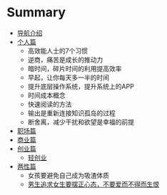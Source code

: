 # Summary

* [导航介绍](README.md)
* [个人篇](chapter1.md)
  * 高效能人士的7个习惯
  * 逆商，痛苦是成长的推动力
  * 暗时间，碎片时间的利用提高效率
  * 早起，让你每天多一半的时间
  * 提升底层操作系统，提升系统上的APP
  * 时间成本概念
  * 快速阅读的方法
  * 输出是重新连接知识孤岛的过程
  * 断舍离，减少干扰和欲望是幸福的前提
* [职场篇](zhi-chang-pian.md)
* [商业篇](shang-ye-pian.md)
* [创业篇](chuang-ye-pian.md)
  * [轻创业](chuang-ye-pian/qing-chuang-ye.md)
* [两性篇](liang-xing-pian.md)
  * 女孩要避免自己成为吸渣体质
  * [男生追求女生要摆正心态，不要爱而不得而生恨](liang-xing-pian/nan-sheng-zhui-qiu-nv-sheng-yao-bai-zheng-xin-tai-ff0c-bu-yao-ai-er-bu-de-er-sheng-hen.md)

